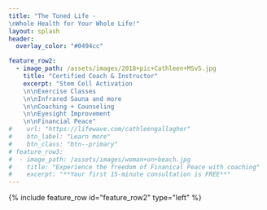 ```yaml
---
title: "The Toned Life - 
\nWhole Health for Your Whole Life!"
layout: splash
header:
  overlay_color: "#0494cc"

feature_row2:
  - image_path: /assets/images/2018+pic+Cathleen+MSv5.jpg
    title: "Certified Coach & Instructor"
    excerpt: "Stem Cell Activation
    \n\nExercise Classes
    \n\nInfrared Sauna and more
    \n\nCoaching + Counseling
    \n\nEyesight Improvement
    \n\nFinancial Peace"
#    url: "https://lifewave.com/cathleengallagher"
#    btn_label: "Learn more"
#    btn_class: "btn--primary"
# feature_row3:
#  - image_path: /assets/images/woman+on+beach.jpg
#    title: "Experience the freedom of Finanical Peace with coaching"
#    excerpt: "**Your first 15-minute consultation is FREE**"
---
```


{% include feature_row id="feature_row2" type="left" %}

<!-- {% include feature_row id="feature_row3" type="right" %} -->
